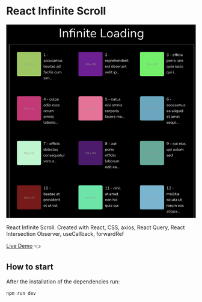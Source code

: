 # React Infinite Scroll

![Design preview for React Infinite Scroll](./design-preview/design-preview.png)

React Infinite Scroll. Created with React, CSS, axios, React Query, React Intersection Observer, useCallback, forwardRef

[Live Demo](https://react-infinite-scroll-virtualized.vercel.app/) 👈

## How to start

After the installation of the dependencies run:

```
npm run dev
```
